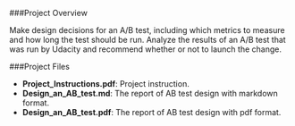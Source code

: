###Project Overview

Make design decisions for an A/B test, including which metrics to measure and how long the test should be run. Analyze the results of an A/B test that was run by Udacity and recommend whether or not to launch the change.

###Project Files
* **Project_Instructions.pdf**: Project instruction.
* **Design_an_AB_test.md**: The report of AB test design with markdown format.
* **Design_an_AB_test.pdf**: The report of AB test design with pdf format.
